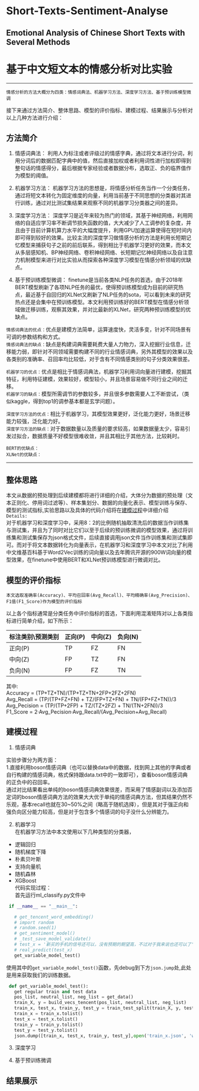 # Short-Texts-Sentiment-Analyse
## Emotional Analysis of Chinese Short Texts with Several Methods

# 基于中文短文本的情感分析对比实验
---
    情感分析的方法大概分为四类：情感词典法、机器学习方法、深度学习方法、基于预训练模型微调
接下来通过方法简介、整体思路、模型的评价指标、建模过程、结果展示与分析对以上几种方法进行介绍：

## 方法简介

1. 情感词典法：
  利用人为标注或者评级过的情感字典，通过将文本进行分词，利用分词后的数据匹配字典中的值，然后直接加权或者利用词性进行加权即得到整句话的情感得分，最后根据专家经验或者数据分布，选取正、负的临界值作为模型的阈值。

2. 机器学习方法：
  机器学习方法的思想是，将情感分析任务当作一个分类任务，通过将短文本转化为固定维度的向量，利用当前基于不同思想的分类器对其进行训练，通过对比测试集结果来观察不同的机器学习分类器之间的差异。

3. 深度学习方法：
  深度学习是近年来较为热门的领域，其基于神经网络，利用网络的自适应学习率不断调节损失函数的值，大大减少了人工调参的复杂度，并且由于目前计算机算力水平的大幅度提升，利用GPU加速运算使得在短时间内即可得到较好的效果。比较主流的深度学习做情感分析的方法是利用长短期记忆模型来捕获句子之前的前后联系，得到相比于机器学习更好的效果，而本文从多层感知机、BP神经网络、卷积神经网络、长短期记忆神经网络以及自注意力机制模型来进行对比实验从而探索各种深度学习模型在情感分析领域的优缺点。

4. 基于预训练模型微调：
  finetune是当前各类NLP任务的首选，由于2018年BERT模型刷新了各项NLP任务的最优，使得预训练模型成为目前的研究热点，最近基于自回归的XLNet又刷新了NLP任务的sota，可以看到未来的研究热点还是会集中在预训练模型。本文利用预训练好的BERT模型在情感分析领域做迁移训练，观察其效果，并对比最新的XLNet，研究两种预训练模型的优缺点。

  `情感词典法的优点：`优点是建模方法简单，运算速度快，灵活多变，针对不同场景有可调的参数结构和方式。<br>
  `情感词典法的缺点：`缺点是构建词典需要耗费大量人力物力，深入挖掘行业信息，迁移能力弱，即针对不同领域需要构建不同的行业情感词典，另外其模型的效果以及各类别的准确率、召回率均比较低，对于含有不同情感类别的句子分类效果很差。<br>

  `机器学习的优点：`优点是相比于情感词典法，机器学习利用词向量进行建模，挖掘其特征，利用特征建模，效果较好，模型较小，并且场景容易做不同行业之间的迁移。<br>
  `机器学习的缺点：`模型所需调节的参数较多，并且很多参数需要人工不断尝试，（类似kaggle，得到top1的调参基本都是玄学问题）。<br>

  `深度学习方法的优点：`相比于机器学习，其模型效果更好，泛化能力更好，场景迁移能力较强，泛化能力好。<br>
  `深度学习方法的缺点：`对于数据数量以及质量的要求较高，如果数据量太少，容易引发过拟合，数据质量不好模型很难收敛，并且其相比于其他方法，比较耗时。<br>

  `BERT的优缺点：`<br>
  `XLNet的优缺点：`<br>

---

## 整体思路
  本文从数据的预处理到后续建模都将进行详细的介绍，大体分为数据的预处理（文本正则化、停用词过滤等）、样本集划分、数据的向量化表示、模型训练与保存、模型的测试指标,实验思路以及具体的代码介绍将在[建模过程](#建模过程)中详细介绍<br>
  `Details:`<br>对于机器学习和深度学习中，采用8：2的比例随机抽取清洗后的数据当作训练集与测试集，并且为了同时对比它们以至于后续的预训练微调的模型效果，通过将训练集和测试集保存为json格式文件，后续直接调用json文件当作训练集和测试集即可。而对于将文本数据转化为向量表示，在机器学习和深度学习中本文对比了利用中文维基百科基于Word2Vec训练的词向量以及去年腾讯开源的900W词向量的模型效果，在finetune中使用BERT和XLNet预训练模型进行微调对比。
  
## 模型的评价指标

    本文选取准确率(Accuracy)、平均召回率(Avg_Recall)、平均精确率(Avg_Precision)、F1值(F1_Score)作为模型的评价指标
以上各个指标通常是分类任务中评价指标的首选，下面利用混淆矩阵对以上各类指标进行简单介绍，如下所示：

|标注类别\预测类别|正向(P)|中向(Z)|负向(N)|
|--|--|--|--|
| 正向(P) | TP | FZ | FN |
| 中向(Z) | FP | TZ | FN |
| 负向(N) | FP | FZ | TN |

  其中:<br>
  Accuracy = (TP+TZ+TN)/(TP+TZ+TN+2FP+2FZ+2FN)<bR> Avg_Recall =  (TP/(TP+FZ+FN) + TZ/(FP+TZ+FN) + TN/(FP+FZ+TN))/3<bR>
  Avg_Pecision =  (TP/(TP+2FP) + TZ/(TZ+2FZ) + TN/(TN+2FN))/3<br> F1_Score = 2·Avg_Pecision·Avg_Recall/(Avg_Pecision+Avg_Recall)<br>
    
## 建模过程

1. 情感词典

  实验步骤分为两方面：<br>1.直接利用boson情感词典（也可以替换data中的数据，找到网上其他的字典或者自行构建的情感词典，格式保持跟data.txt中的一致即可），查看boson情感词典的正负中的召回率。<br>
  通过对比结果看出单纯的boson情感词典效果很差，而采用了情感副词以及添加否定词的boson情感词典方法的效果大大优于单纯的情感词典方法，但其结果仍然不乐观，基本recall也就在30~50%之间（略高于随机选择），但是其对于强正向和强负向区分能力较高，但是对于包含多个情感词的句子没什么分辨能力。

2. 机器学习<br>
  在机器学习方法中本文使用以下几种类型的分类器，
  * 逻辑回归
  * 随机梯度下降
  * 朴素贝叶斯
  * 支持向量机
  * 随机森林
  * XGBoost<br>
  代码实现过程：<br>
  首先运行ml_classify.py文件中<br>
 ```python
  if __name__ == "__main__":

    # get_tencent_word_embedding()
    # import random
    # random.seed(1)
    # get_sentiment_model()
    # _test_save_model_validate()
    # test_x = '新买的手机的信号还可以，没有预期的期望高，不过对于我来说也还可以了'
    # real_predict(test_x)
    get_variable_model_test()
```
使用其中的`get_variable_model_test()`函数，先debug到下方`json.jump`处,此处是用来获取我们的训练数据。
 ```python 
  def get_variable_model_test():
    get regular train and test data
    pos_list, neutral_list, neg_list = get_data()
    train_X, y = build_vecs_tencent(pos_list, neutral_list, neg_list)
    train_x, test_x, train_y, test_y = train_test_split(train_X, y, test_size = 0.3)
    train_x = train_x.tolist()
    test_x = test_x.tolist()
    train_y = train_y.tolist()
    test_y = test_y.tolist()
    json.dump([train_x, test_x, train_y, test_y],open('train_x.json', 'w'))
  ```

3. 深度学习

4. 基于预训练微调

## 结果展示

